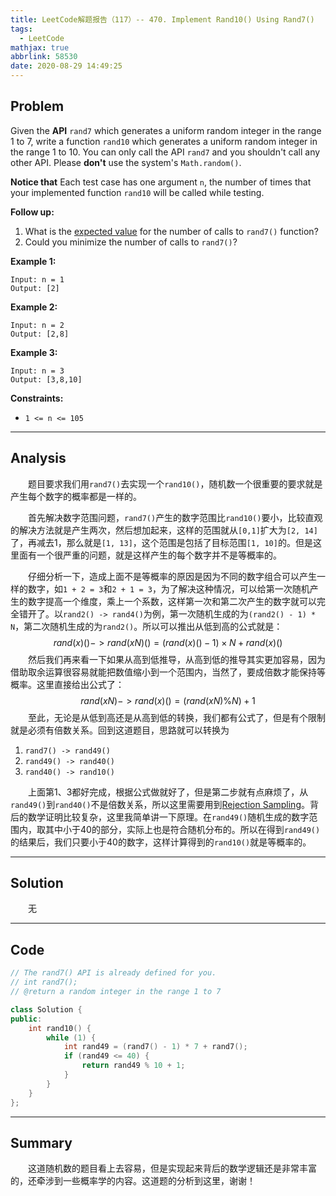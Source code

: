 ```yaml
---
title: LeetCode解题报告（117）-- 470. Implement Rand10() Using Rand7()
tags:
  - LeetCode
mathjax: true
abbrlink: 58530
date: 2020-08-29 14:49:25
---
```


## Problem

Given the **API** `rand7` which generates a uniform random integer in the range 1 to 7, write a function `rand10` which generates a uniform random integer in the range 1 to 10. You can only call the API `rand7` and you shouldn't call any other API. Please **don't** use the system's `Math.random()`.

**Notice that** Each test case has one argument `n`, the number of times that your implemented function `rand10` will be called while testing. 

**Follow up:**

1. What is the [expected value](https://en.wikipedia.org/wiki/Expected_value) for the number of calls to `rand7()` function?
2. Could you minimize the number of calls to `rand7()`?

<!-- more -->

**Example 1:**

```
Input: n = 1
Output: [2]
```

**Example 2:**

```
Input: n = 2
Output: [2,8]
```

**Example 3:**

```
Input: n = 3
Output: [3,8,10]
```

**Constraints:**

- `1 <= n <= 105`

------

## Analysis

&emsp;&emsp;题目要求我们用`rand7()`去实现一个`rand10()`，随机数一个很重要的要求就是产生每个数字的概率都是一样的。

&emsp;&emsp;首先解决数字范围问题，`rand7()`产生的数字范围比`rand10()`要小，比较直观的解决方法就是产生两次，然后想加起来，这样的范围就从`[0,1]`扩大为`[2, 14]`了，再减去1，那么就是`[1, 13]`，这个范围是包括了目标范围`[1, 10]`的。但是这里面有一个很严重的问题，就是这样产生的每个数字并不是等概率的。

&emsp;&emsp;仔细分析一下，造成上面不是等概率的原因是因为不同的数字组合可以产生一样的数字，如`1 + 2 = 3`和`2 + 1 = 3`，为了解决这种情况，可以给第一次随机产生的数字提高一个维度，乘上一个系数，这样第一次和第二次产生的数字就可以完全错开了。以`rand2() -> rand4()`为例，第一次随机生成的为`(rand2() - 1) * N`，第二次随机生成的为`rand2()`。所以可以推出从低到高的公式就是：
$$
rand(x)() -> rand(xN)() = (rand(x)() - 1) \times N + rand(x)()
$$
&emsp;&emsp;然后我们再来看一下如果从高到低推导，从高到低的推导其实更加容易，因为借助取余运算很容易就能把数值缩小到一个范围内，当然了，要成倍数才能保持等概率。这里直接给出公式了：
$$
rand(xN) -> rand(x)() = (rand(xN) \% N) + 1
$$
&emsp;&emsp;至此，无论是从低到高还是从高到低的转换，我们都有公式了，但是有个限制就是必须有倍数关系。回到这道题目，思路就可以转换为

1. `rand7() -> rand49()`
2. `rand49() -> rand40()`
3. `rand40() -> rand10()`

&emsp;&emsp;上面第1、3都好完成，根据公式做就好了，但是第二步就有点麻烦了，从`rand49()`到`rand40()`不是倍数关系，所以这里需要用到[Rejection Sampling](https://en.wikipedia.org/wiki/Rejection_sampling)。背后的数学证明比较复杂，这里我简单讲一下原理。在`rand49()`随机生成的数字范围内，取其中小于40的部分，实际上也是符合随机分布的。所以在得到`rand49()`的结果后，我们只要小于40的数字，这样计算得到的`rand10()`就是等概率的。

------

## Solution

&emsp;&emsp;无

------

## Code

```c++
// The rand7() API is already defined for you.
// int rand7();
// @return a random integer in the range 1 to 7

class Solution {
public:
    int rand10() {
        while (1) {
            int rand49 = (rand7() - 1) * 7 + rand7();
            if (rand49 <= 40) {
                return rand49 % 10 + 1;
            }
        }
    }
};
```

------

## Summary

&emsp;&emsp;这道随机数的题目看上去容易，但是实现起来背后的数学逻辑还是非常丰富的，还牵涉到一些概率学的内容。这道题的分析到这里，谢谢！
